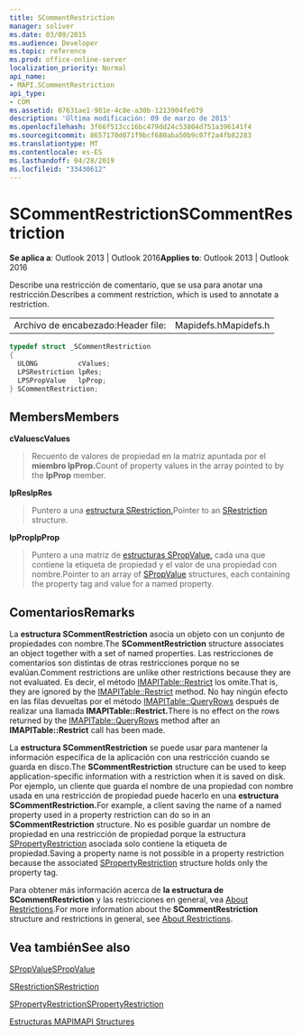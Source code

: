 ```yaml
---
title: SCommentRestriction
manager: soliver
ms.date: 03/09/2015
ms.audience: Developer
ms.topic: reference
ms.prod: office-online-server
localization_priority: Normal
api_name:
- MAPI.SCommentRestriction
api_type:
- COM
ms.assetid: 07631ae1-981e-4c8e-a30b-1213904fe079
description: 'Última modificación: 09 de marzo de 2015'
ms.openlocfilehash: 3f66f513cc16bc479dd24c53804d751a396141f4
ms.sourcegitcommit: 8657170d071f9bcf680aba50b9c07f2a4fb82283
ms.translationtype: MT
ms.contentlocale: es-ES
ms.lasthandoff: 04/28/2019
ms.locfileid: "33430612"
---
```

# <a name="scommentrestriction"></a><span data-ttu-id="a06b1-103">SCommentRestriction</span><span class="sxs-lookup"><span data-stu-id="a06b1-103">SCommentRestriction</span></span>

  
  
<span data-ttu-id="a06b1-104">**Se aplica a**: Outlook 2013 | Outlook 2016</span><span class="sxs-lookup"><span data-stu-id="a06b1-104">**Applies to**: Outlook 2013 | Outlook 2016</span></span> 
  
<span data-ttu-id="a06b1-105">Describe una restricción de comentario, que se usa para anotar una restricción.</span><span class="sxs-lookup"><span data-stu-id="a06b1-105">Describes a comment restriction, which is used to annotate a restriction.</span></span> 
  
|||
|:-----|:-----|
|<span data-ttu-id="a06b1-106">Archivo de encabezado:</span><span class="sxs-lookup"><span data-stu-id="a06b1-106">Header file:</span></span>  <br/> |<span data-ttu-id="a06b1-107">Mapidefs.h</span><span class="sxs-lookup"><span data-stu-id="a06b1-107">Mapidefs.h</span></span>  <br/> |
   
```cpp
typedef struct _SCommentRestriction
{
  ULONG          cValues;
  LPSRestriction lpRes;
  LPSPropValue   lpProp;
} SCommentRestriction;

```

## <a name="members"></a><span data-ttu-id="a06b1-108">Members</span><span class="sxs-lookup"><span data-stu-id="a06b1-108">Members</span></span>

 <span data-ttu-id="a06b1-109">**cValues**</span><span class="sxs-lookup"><span data-stu-id="a06b1-109">**cValues**</span></span>
  
> <span data-ttu-id="a06b1-110">Recuento de valores de propiedad en la matriz apuntada por el **miembro lpProp.**</span><span class="sxs-lookup"><span data-stu-id="a06b1-110">Count of property values in the array pointed to by the **lpProp** member.</span></span> 
    
 <span data-ttu-id="a06b1-111">**lpRes**</span><span class="sxs-lookup"><span data-stu-id="a06b1-111">**lpRes**</span></span>
  
> <span data-ttu-id="a06b1-112">Puntero a una [estructura SRestriction.](srestriction.md)</span><span class="sxs-lookup"><span data-stu-id="a06b1-112">Pointer to an [SRestriction](srestriction.md) structure.</span></span> 
    
 <span data-ttu-id="a06b1-113">**lpProp**</span><span class="sxs-lookup"><span data-stu-id="a06b1-113">**lpProp**</span></span>
  
> <span data-ttu-id="a06b1-114">Puntero a una matriz de [estructuras SPropValue,](spropvalue.md) cada una que contiene la etiqueta de propiedad y el valor de una propiedad con nombre.</span><span class="sxs-lookup"><span data-stu-id="a06b1-114">Pointer to an array of [SPropValue](spropvalue.md) structures, each containing the property tag and value for a named property.</span></span> 
    
## <a name="remarks"></a><span data-ttu-id="a06b1-115">Comentarios</span><span class="sxs-lookup"><span data-stu-id="a06b1-115">Remarks</span></span>

<span data-ttu-id="a06b1-116">La **estructura SCommentRestriction** asocia un objeto con un conjunto de propiedades con nombre.</span><span class="sxs-lookup"><span data-stu-id="a06b1-116">The **SCommentRestriction** structure associates an object together with a set of named properties.</span></span> <span data-ttu-id="a06b1-117">Las restricciones de comentarios son distintas de otras restricciones porque no se evalúan.</span><span class="sxs-lookup"><span data-stu-id="a06b1-117">Comment restrictions are unlike other restrictions because they are not evaluated.</span></span> <span data-ttu-id="a06b1-118">Es decir, el método [IMAPITable::Restrict](imapitable-restrict.md) los omite.</span><span class="sxs-lookup"><span data-stu-id="a06b1-118">That is, they are ignored by the [IMAPITable::Restrict](imapitable-restrict.md) method.</span></span> <span data-ttu-id="a06b1-119">No hay ningún efecto en las filas devueltas por el método [IMAPITable::QueryRows](imapitable-queryrows.md) después de realizar una llamada **IMAPITable::Restrict.**</span><span class="sxs-lookup"><span data-stu-id="a06b1-119">There is no effect on the rows returned by the [IMAPITable::QueryRows](imapitable-queryrows.md) method after an **IMAPITable::Restrict** call has been made.</span></span> 
  
<span data-ttu-id="a06b1-120">La **estructura SCommentRestriction** se puede usar para mantener la información específica de la aplicación con una restricción cuando se guarda en disco.</span><span class="sxs-lookup"><span data-stu-id="a06b1-120">The **SCommentRestriction** structure can be used to keep application-specific information with a restriction when it is saved on disk.</span></span> <span data-ttu-id="a06b1-121">Por ejemplo, un cliente que guarda el nombre de una propiedad con nombre usada en una restricción de propiedad puede hacerlo en una **estructura SCommentRestriction.**</span><span class="sxs-lookup"><span data-stu-id="a06b1-121">For example, a client saving the name of a named property used in a property restriction can do so in an **SCommentRestriction** structure.</span></span> <span data-ttu-id="a06b1-122">No es posible guardar un nombre de propiedad en una restricción de propiedad porque la estructura [SPropertyRestriction](spropertyrestriction.md) asociada solo contiene la etiqueta de propiedad.</span><span class="sxs-lookup"><span data-stu-id="a06b1-122">Saving a property name is not possible in a property restriction because the associated [SPropertyRestriction](spropertyrestriction.md) structure holds only the property tag.</span></span> 
  
<span data-ttu-id="a06b1-123">Para obtener más información acerca de **la estructura de SCommentRestriction** y las restricciones en general, vea [About Restrictions](about-restrictions.md).</span><span class="sxs-lookup"><span data-stu-id="a06b1-123">For more information about the **SCommentRestriction** structure and restrictions in general, see [About Restrictions](about-restrictions.md).</span></span> 
  
## <a name="see-also"></a><span data-ttu-id="a06b1-124">Vea también</span><span class="sxs-lookup"><span data-stu-id="a06b1-124">See also</span></span>



[<span data-ttu-id="a06b1-125">SPropValue</span><span class="sxs-lookup"><span data-stu-id="a06b1-125">SPropValue</span></span>](spropvalue.md)
  
[<span data-ttu-id="a06b1-126">SRestriction</span><span class="sxs-lookup"><span data-stu-id="a06b1-126">SRestriction</span></span>](srestriction.md)
  
[<span data-ttu-id="a06b1-127">SPropertyRestriction</span><span class="sxs-lookup"><span data-stu-id="a06b1-127">SPropertyRestriction</span></span>](spropertyrestriction.md)


[<span data-ttu-id="a06b1-128">Estructuras MAPI</span><span class="sxs-lookup"><span data-stu-id="a06b1-128">MAPI Structures</span></span>](mapi-structures.md)

